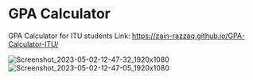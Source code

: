 # GPA Calculator
 GPA Calculator for ITU students
 Link: https://zain-razzaq.github.io/GPA-Calculator-ITU/

![Screenshot_2023-05-02-12-47-32_1920x1080](https://user-images.githubusercontent.com/98694742/235611432-581525f8-bfa4-4eae-8c18-7f7189b20318.png)
![Screenshot_2023-05-02-12-47-05_1920x1080](https://user-images.githubusercontent.com/98694742/235611462-5f759da3-a1af-45fb-8bed-a3bdd04881c6.png)
